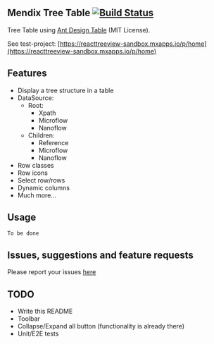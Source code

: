 ## Mendix Tree Table [![Build Status](https://travis-ci.org/JelteMX/mendix-tree-table.svg?branch=master)](https://travis-ci.org/JelteMX/mendix-tree-table)

Tree Table using [Ant Design Table](https://ant.design/components/table/) (MIT License).

See test-project: [https://reacttreeview-sandbox.mxapps.io/p/home](https://reacttreeview-sandbox.mxapps.io/p/home)

## Features
- Display a tree structure in a table
- DataSource:
  - Root:
    - Xpath
    - Microflow
    - Nanoflow
  - Children:
    - Reference
    - Microflow
    - Nanoflow
- Row classes
- Row icons
- Select row/rows
- Dynamic columns
- Much more...


## Usage

`To be done`

## Issues, suggestions and feature requests

Please report your issues [here](https://github.com/JelteMX/mendix-tree-table/issues)

## TODO
- Write this README
- Toolbar
- Collapse/Expand all button (functionality is already there)
- Unit/E2E tests

